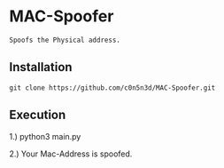 # MAC-Spoofer
    Spoofs the Physical address.
    
## Installation 

    git clone https://github.com/c0n5n3d/MAC-Spoofer.git
    
## Execution

   1.) python3 main.py
   
   2.) Your Mac-Address is spoofed.
